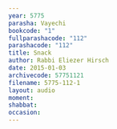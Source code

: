 ```yaml
---
year: 5775
parasha: Vayechi
bookcode: "1"
fullparashacode: "112"
parashacode: "112"
title: Snack
author: Rabbi Eliezer Hirsch
date: 2015-01-03
archivecode: 57751121
filename: 5775-112-1
layout: audio
moment: 
shabbat: 
occasion: 
---
```

